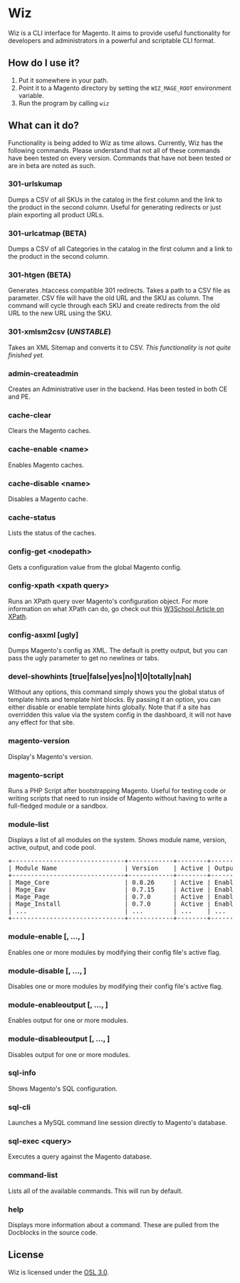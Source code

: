 # Wiz

Wiz is a CLI interface for Magento.  It aims to provide useful functionality for developers and administrators in a powerful and scriptable CLI format.

## How do I use it?

1. Put it somewhere in your path.
2. Point it to a Magento directory by setting the <code>WIZ\_MAGE_ROOT</code> environment variable.
3.  Run the program by calling <code>wiz</code> 

## What can it do?

Functionality is being added to Wiz as time allows.  Currently, Wiz has the following commands.  Please understand that not all of these commands have been tested on every version.  Commands that have not been tested or are in beta are noted as such.

### 301-urlskumap

Dumps a CSV of all SKUs in the catalog in the first column and the link to the product in the second column.  Useful for generating redirects or just plain exporting all product URLs.

### 301-urlcatmap (BETA)

Dumps a CSV of all Categories in the catalog in the first column and a link to the product in the second column.

### 301-htgen (BETA)

Generates .htaccess compatible 301 redirects.  Takes a path to a CSV file as parameter.  CSV file will have the old URL and the SKU as column.  The command will cycle through each SKU and create redirects from the old URL to the new URL using the SKU.

### 301-xmlsm2csv (*UNSTABLE*)

Takes an XML Sitemap and converts it to CSV.  _This functionality is not quite finished yet._

### admin-createadmin

Creates an Administrative user in the backend.  Has been tested in both CE and PE.

### cache-clear

Clears the Magento caches.

### cache-enable &lt;name&gt;

Enables Magento caches.

### cache-disable &lt;name&gt;

Disables a Magento cache.

### cache-status

Lists the status of the caches.

### config-get &lt;nodepath&gt;

Gets a configuration value from the global Magento config.

### config-xpath &lt;xpath query&gt;

Runs an XPath query over Magento's configuration object.  For more information on what XPath can do, go check out this [W3School Article on XPath](http://www.w3schools.com/xpath/xpath_syntax.asp).

### config-asxml [ugly]

Dumps Magento's config as XML.  The default is pretty output, but you can pass the ugly parameter to get no newlines or tabs.

### devel-showhints [true|false|yes|no|1|0|totally|nah]

Without any options, this command simply shows you the global status of template hints and template hint blocks.  By passing it an option, you can either disable or enable template hints globally.  Note that if a site has overridden this value via the system config in the dashboard, it will not have any effect for that site.

### magento-version

Display's Magento's version.

### magento-script <filename>

Runs a PHP Script after bootstrapping Magento.  Useful for testing code or writing scripts that need to run inside of Magento without having to write a full-fledged module or a sandbox.

### module-list

Displays a list of all modules on the system.  Shows module name, version, active, output, and code pool.

<pre>+------------------------------+------------+--------+----------+-----------+
| Module Name                  | Version    | Active | Output   | Code Pool |
+------------------------------+------------+--------+----------+-----------+
| Mage_Core                    | 0.8.26     | Active | Enabled  | core      |
| Mage_Eav                     | 0.7.15     | Active | Enabled  | core      |
| Mage_Page                    | 0.7.0      | Active | Enabled  | core      |
| Mage_Install                 | 0.7.0      | Active | Enabled  | core      |
| ...                          | ...        | ...    | ...      | ...       |
+------------------------------+------------+--------+----------+-----------+
</pre>

### module-enable <module> [<module2>, ..., <modulen>]

Enables one or more modules by modifying their config file's active flag.

### module-disable <module> [<module2>, ..., <modulen>]

Disables one or more modules by modifying their config file's active flag.

### module-enableoutput <module> [<module2>, ..., <modulen>]

Enables output for one or more modules.

### module-disableoutput <module> [<module2>, ..., <modulen>]

Disables output for one or more modules.

### sql-info

Shows Magento's SQL configuration.

### sql-cli

Launches a MySQL command line session directly to Magento's database.

### sql-exec &lt;query&gt;

Executes a query against the Magento database.

### command-list

Lists all of the available commands.  This will run by default.

### help <command>

Displays more information about a command.  These are pulled from the Docblocks in the source code.

## License

Wiz is licensed under the [OSL 3.0](http://opensource.org/licenses/osl-3.0.php).